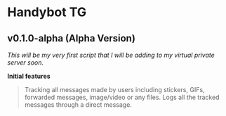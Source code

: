 # Handybot TG

## v0.1.0-alpha (Alpha Version)
*This will be my very first script that I will be adding to my virtual private server soon.*

**Initial features**
> Tracking all messages made by users including stickers, GIFs, forwarded messages, image/video or any files.
> Logs all the tracked messages through a direct message.